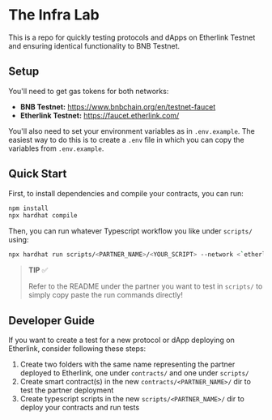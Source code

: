 # The Infra Lab

This is a repo for quickly testing protocols and dApps on Etherlink Testnet and ensuring identical functionality to BNB Testnet.

## Setup

You'll need to get gas tokens for both networks:
- **BNB Testnet:** https://www.bnbchain.org/en/testnet-faucet
- **Etherlink Testnet:** https://faucet.etherlink.com/

You'll also need to set your environment variables as in `.env.example`. The easiest way to do this is to create a `.env` file in which you can copy the variables from `.env.example`.

## Quick Start

First, to install dependencies and compile your contracts, you can run:

```bash
npm install
npx hardhat compile
```

Then, you can run whatever Typescript workflow you like under `scripts/` using:

```bash
npx hardhat run scripts/<PARTNER_NAME>/<YOUR_SCRIPT> --network <`etherlinkTestnet` or `bscTestnet`>
```

> **TIP** ✅
> 
> Refer to the README under the partner you want to test in `scripts/` to simply copy paste the run commands directly!


## Developer Guide

If you want to create a test for a new protocol or dApp deploying on Etherlink, consider following these steps:

1. Create two folders with the same name representing the partner deployed to Etherlink, one under `contracts/` and one under `scripts/`
2. Create smart contract(s) in the new `contracts/<PARTNER_NAME>/` dir to test the partner deployment
3. Create typescript scripts in the new `scripts/<PARTNER_NAME>/` dir to deploy your contracts and run tests
